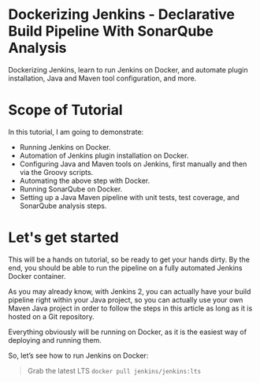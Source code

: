 # Dockerizing Jenkins - Declarative Build Pipeline With SonarQube Analysis
Dockerizing Jenkins, learn to run Jenkins on Docker, and automate plugin installation, Java and Maven tool configuration, and more.

# Scope of Tutorial
In this tutorial, I am going to demonstrate:

* Running Jenkins on Docker.
* Automation of Jenkins plugin installation on Docker.
* Configuring Java and Maven tools on Jenkins, first manually and then via the Groovy scripts.
* Automating the above step with Docker.
* Running SonarQube on Docker.
* Setting up a Java Maven pipeline with unit tests, test coverage, and SonarQube analysis steps.

# Let's get started
This will be a hands on tutorial, so be ready to get your hands dirty.  By the end, you should be able to run the pipeline on a fully automated Jenkins Docker container.

As you may already know, with Jenkins 2, you can actually have your build pipeline right within your Java project, so you can actually use your own Maven Java project in order to follow the steps in this article as long as it is hosted on a Git repository.

Everything obviously will be running on Docker, as it is the easiest way of deploying and running them.

So, let’s see how to run Jenkins on Docker:

> Grab the latest LTS
`docker pull jenkins/jenkins:lts`

